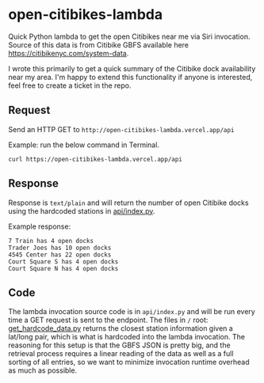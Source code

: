 # open-citibikes-lambda
Quick Python lambda to get the open Citibikes near me via Siri invocation. Source of this data is from Citibike GBFS available here https://citibikenyc.com/system-data. 

I wrote this primarily to get a quick summary of the Citibike dock availability near my area. I'm happy to extend this functionality if anyone is interested, feel free to create a ticket in the repo.

## Request
Send an HTTP GET to `http://open-citibikes-lambda.vercel.app/api`

Example: run the below command in Terminal.
```
curl https://open-citibikes-lambda.vercel.app/api
``` 

## Response
Response is `text/plain` and will return the number of open Citibike docks using the hardcoded stations in [api/index.py](https://github.com/andrewwong97/open-citibikes-lambda/blob/main/api/index.py).

Example response:
```
7 Train has 4 open docks
Trader Joes has 10 open docks
4545 Center has 22 open docks
Court Square S has 4 open docks
Court Square N has 4 open docks
```

## Code
The lambda invocation source code is in `api/index.py` and will be run every time a GET request is sent to the endpoint. The  files in `/` root: [get_hardcode_data.py](https://github.com/andrewwong97/open-citibikes-lambda/blob/main/get_hardcode_data.py) returns the closest station information given a lat/long pair, which is what is hardcoded into the lambda invocation. The reasoning for this setup is that the GBFS JSON is pretty big, and the retrieval process requires a linear reading of the data as well as a full sorting of all entries, so we want to minimize invocation runtime overhead as much as possible.
